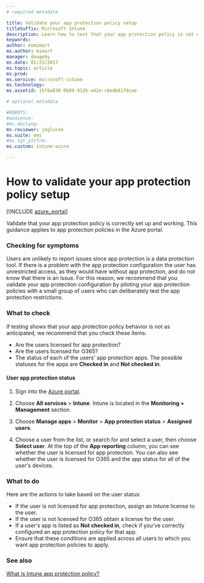 ```yaml
---
# required metadata

title: Validate your app protection policy setup
titleSuffix: Microsoft Intune
description: Learn how to test that your app protection policy is set up and working correctly.
keywords:
author: msmimart
ms.author: mimart
manager: dougeby
ms.date: 01/23/2017
ms.topic: article
ms.prod:
ms.service: microsoft-intune
ms.technology:
ms.assetid: 15f8a838-0b69-412b-a42e-c6edb61f0cae

# optional metadata

#ROBOTS:
#audience:
#ms.devlang:
ms.reviewer: joglocke
ms.suite: ems
#ms.tgt_pltfrm:
ms.custom: intune-azure

---
```


# How to validate your app protection policy setup

[!INCLUDE [azure_portal](./includes/azure_portal.md)]

Validate that your app protection policy is correctly set up and working. This guidance applies to app protection policies in the Azure portal.

### Checking for symptoms
Users are unlikely to report issues since app protection is a data protection tool. If there is a problem with the app protection configuration the user has unrestricted access, as they would have without app protection, and do not know that there is an issue. For this reason, we recommend that you validate your app protection configuration by piloting your app protection policies with a small group of users who can deliberately test the app protection restrictions.


### What to check

If testing shows that your app protection policy behavior is not as anticipated, we recommend that you check these items:

- Are the users licensed for app protection?
- Are the users licensed for O365?
- The status of each of the users' app protection apps. The possible statuses for the apps are **Checked in** and **Not checked in**.

#### User app protection status
1. Sign into the [Azure portal](https://portal.azure.com).
2. Choose **All services** > **Intune**. Intune is located in the **Monitoring + Management** section.
1. Choose **Manage apps** > **Monitor** >  **App protection status** > **Assigned users**.

2. Choose a user from the list, or search for and select a user, then choose **Select user**. At the top of the **App reporting** column, you can see whether the user is licensed for app protection. You can also see whether the user is licensed for O365 and the app status for all of the user's devices.



### What to do
Here are the actions to take based on the user status:

- If the user is not licensed for app protection, assign an Intune license to the user.
- If the user is not licensed for O365 obtain a license for the user.
- If a user's app is listed as **Not checked in**, check if you've correctly configured an app protection policy for that app.
- Ensure that these conditions are applied across all users to which you want app protection policies to apply.

### See also

[What is Intune app protection policy?](app-protection-policies.md)
